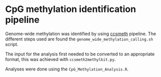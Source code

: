 # CpG methylation identification pipeline

Genome-wide methylation was identified by using [ccsmeth](https://github.com/PengNi/ccsmeth) pipeline. The different steps used are found the `genome_wide_methylation_calling.sh` script.

The input for the analysis first needed to be converted to an appropriate format, this was achieved with `ccsmeth2methylkit.py`.

Analyses were done using the `CpG_Methylation_Analysis.R`.
